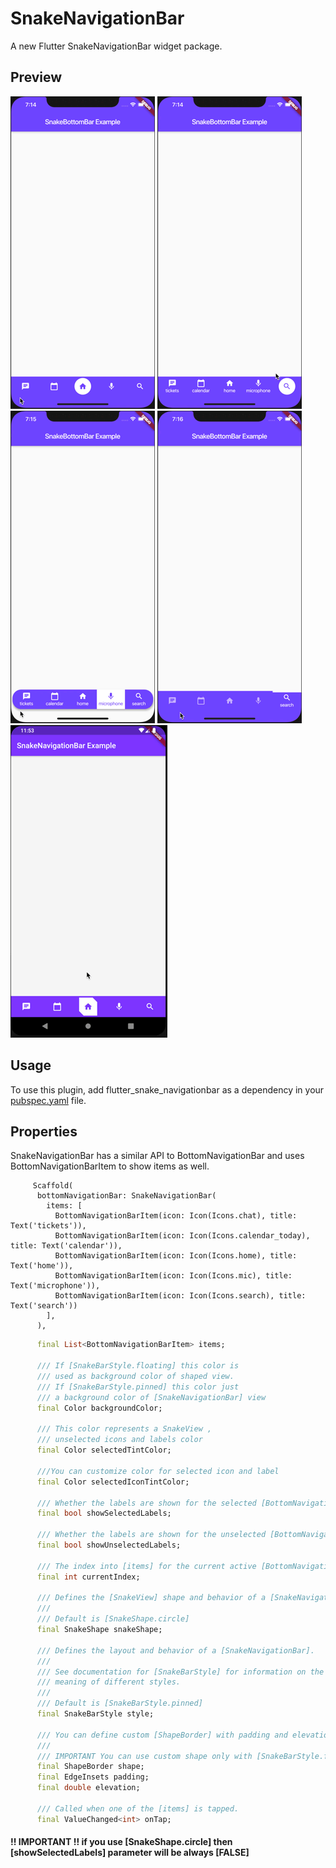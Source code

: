 # SnakeNavigationBar

A new Flutter SnakeNavigationBar widget package.

## Preview

![Take a look](preview/preview.gif)
![Take a look](preview/preview1.gif)
![Take a look](preview/preview2.gif)
![Take a look](preview/preview3.gif)
![Take a look](preview/preview4.gif)

## Usage

To use this plugin, add flutter_snake_navigationbar as a dependency in your [pubspec.yaml](https://flutter.io/using-packages/) file.


## Properties

SnakeNavigationBar has a similar API to BottomNavigationBar and uses BottomNavigationBarItem to show items as well.
```
     Scaffold(
      bottomNavigationBar: SnakeNavigationBar(
        items: [
          BottomNavigationBarItem(icon: Icon(Icons.chat), title: Text('tickets')),
          BottomNavigationBarItem(icon: Icon(Icons.calendar_today), title: Text('calendar')),
          BottomNavigationBarItem(icon: Icon(Icons.home), title: Text('home')),
          BottomNavigationBarItem(icon: Icon(Icons.mic), title: Text('microphone')),
          BottomNavigationBarItem(icon: Icon(Icons.search), title: Text('search'))
        ],
      ),
``` 

```dart
      final List<BottomNavigationBarItem> items;

      /// If [SnakeBarStyle.floating] this color is
      /// used as background color of shaped view.
      /// If [SnakeBarStyle.pinned] this color just
      /// a background color of [SnakeNavigationBar] view
      final Color backgroundColor;
    
      /// This color represents a SnakeView , 
      /// unselected icons and labels color
      final Color selectedTintColor;
    
      ///You can customize color for selected icon and label
      final Color selectedIconTintColor;
    
      /// Whether the labels are shown for the selected [BottomNavigationBarItem].
      final bool showSelectedLabels;
    
      /// Whether the labels are shown for the unselected [BottomNavigationBarItem].
      final bool showUnselectedLabels;
    
      /// The index into [items] for the current active [BottomNavigationBarItem].
      final int currentIndex;
    
      /// Defines the [SnakeView] shape and behavior of a [SnakeNavigationBar].
      ///
      /// Default is [SnakeShape.circle]
      final SnakeShape snakeShape;
    
      /// Defines the layout and behavior of a [SnakeNavigationBar].
      ///
      /// See documentation for [SnakeBarStyle] for information on the
      /// meaning of different styles.
      ///
      /// Default is [SnakeBarStyle.pinned]
      final SnakeBarStyle style;
    
      /// You can define custom [ShapeBorder] with padding and elevation to [SnakeNavigationBar]
      ///
      /// IMPORTANT You can use custom shape only with [SnakeBarStyle.floating]
      final ShapeBorder shape;
      final EdgeInsets padding;
      final double elevation;
    
      /// Called when one of the [items] is tapped.
      final ValueChanged<int> onTap;
```


#### !! IMPORTANT !! if you use [SnakeShape.circle] then [showSelectedLabels] parameter will be always [FALSE]

    